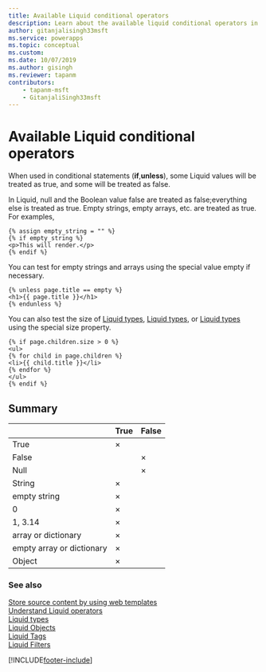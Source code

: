 ```yaml
---
title: Available Liquid conditional operators
description: Learn about the available liquid conditional operators in a portal.
author: gitanjalisingh33msft
ms.service: powerapps
ms.topic: conceptual
ms.custom: 
ms.date: 10/07/2019
ms.author: gisingh
ms.reviewer: tapanm
contributors:
    - tapanm-msft
    - GitanjaliSingh33msft
---
```


# Available Liquid conditional operators

When used in conditional statements (**if**,**unless**), some Liquid values will be treated as true, and some will be treated as false.

In Liquid, null and the Boolean value false are treated as false;everything else is treated as true. Empty strings, empty arrays, etc. are treated as true. For examples,

```
{% assign empty_string = "" %}
{% if empty_string %}
<p>This will render.</p>
{% endif %}
```
You can test for empty strings and arrays using the special value empty if necessary.

```
{% unless page.title == empty %}
<h1>{{ page.title }}</h1>
{% endunless %}
```
You can also test the size of [Liquid types](liquid-types.md), [Liquid types](liquid-types.md), or [Liquid types](liquid-types.md) using the special size property.

```
{% if page.children.size > 0 %}
<ul>
{% for child in page.children %}
<li>{{ child.title }}</li>
{% endfor %}
</ul>
{% endif %}
```

## Summary

|                           | True | False |
|---------------------------|------|-------|
| True                      | ×    |       |
| False                     |      | ×     |
| Null                      |      | ×     |
| String                    | ×    |       |
| empty string              | ×    |       |
| 0                         | ×    |       |
| 1, 3.14                   | ×    |       |
| array or dictionary       | ×    |       |
| empty array or dictionary | ×    |       |
| Object                    | ×    |       |

### See also

[Store source content by using web templates](store-content-web-templates.md)  
[Understand Liquid operators](liquid-operators.md)  
[Liquid types](liquid-types.md)  
[Liquid Objects](liquid-objects.md)  
[Liquid Tags](liquid-tags.md)  
[Liquid Filters](liquid-filters.md)  


[!INCLUDE[footer-include](../../../includes/footer-banner.md)]
